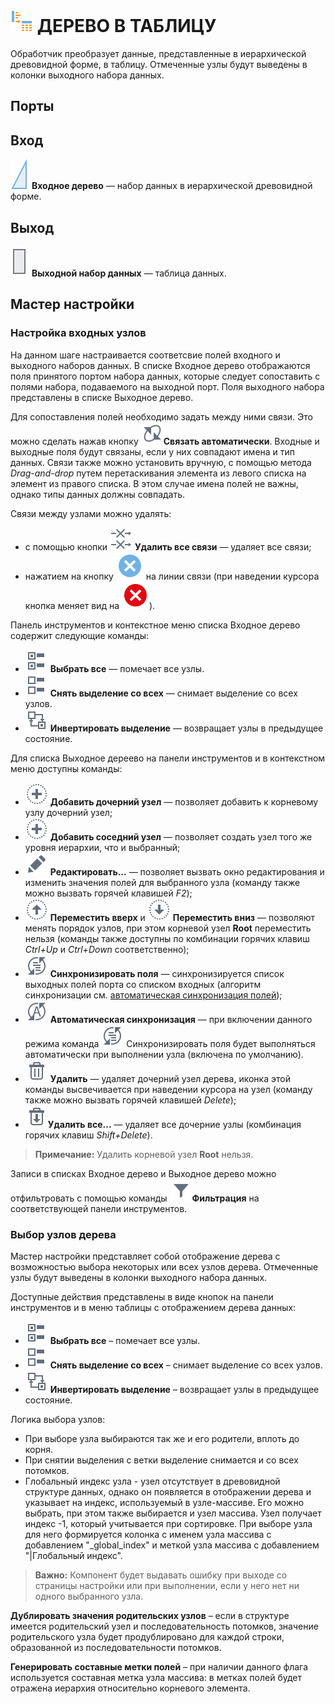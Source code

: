 # ![](../../images/icons/components/tree-to-data_default.svg) ДЕРЕВО В ТАБЛИЦУ

Обработчик преобразует данные, представленные в иерархической древовидной форме, в таблицу. Отмеченные узлы будут выведены в колонки выходного набора данных.

## Порты

## Вход

![Входной источник данных](../../images/icons/app/node/ports/inputs/tree_hover.svg) **Входное дерево** — набор данных в иерархической древовидной форме.

## Выход

![Выходной источник данных](../../images/icons/app/node/ports/outputs/table_inactive.svg) **Выходной набор данных** — таблица данных.

## Мастер настройки

### Настройка входных узлов

На данном шаге настраивается соответсвие полей входного и выходного наборов данных.
В списке Входное дерево отображаются поля принятого портом набора данных, которые следует сопоставить с полями набора, подаваемого на выходной порт. Поля выходного набора представлены в списке Выходное дерево.

Для сопоставления полей необходимо задать между ними связи. Это можно сделать нажав кнопку ![](../../images/icons/toolbar-controls/auto-connect_default.svg)**Связать автоматически**. Входные и выходные поля будут связаны, если у них совпадают имена и тип данных. 
Связи также можно установить вручную, с помощью метода *Drag-and-drop* путем перетаскивания элемента из левого списка на элемент из правого списка. В этом случае имена полей не важны, однако типы данных должны совпадать.

Связи между узлами можно удалять: 
* с помощью кнопки  ![](../../images/icons/toolbar-controls/remove-all-links_default.svg) **Удалить все связи** — удаляет все связи;
* нажатием на кнопку ![Удалить связь](../../images/icons/link-grid/remove-link_selected.svg) на линии связи (при наведении курсора кнопка меняет вид на ![Удалить связь](../../images/icons/link-grid/remove-link_hover.svg)).


Панель инструментов и контекстное меню списка Входное дерево содержит следующие команды:

* ![](../../images/icons/toolbar-controls/check-all_default.svg) **Выбрать все** — помечает все узлы.
* ![](../../images/icons/toolbar-controls/uncheck-all_default.svg) **Снять выделение со всех** — снимает выделение со всех узлов.
* ![](../../images/icons/toolbar-controls/reverse-check_default.svg) **Инвертировать выделение** — возвращает узлы в предыдущее состояние.

Для списка Выходное дереево на панели инструментов и в контекстном меню доступны команды:

* ![](../../images/icons/toolbar-controls/plus_default.svg) **Добавить дочерний узел** — позволяет добавить к корневому узлу дочерний узел;
* ![](../../images/icons/toolbar-controls/plus_default.svg) **Добавить соседний узел** — позволяет создать узел того же уровня иерархии, что и выбранный;
* ![](../../images/icons/toolbar-controls/edit_default.svg) **Редактировать...** — позволяет вызвать окно редактирования и изменить значения полей для выбранного узла (команду также можно вызвать горячей клавишей *F2*);
* ![Переместить вверх](../../images/icons/toolbar-controls/moveup_default.svg) **Переместить вверх**  и  ![Переместить вниз](../../images/icons/toolbar-controls/movedown_default.svg) **Переместить вниз** — позволяют менять порядок узлов, при этом корневой узел **Root** переместить нельзя (команды также доступны по комбинации горячих клавиш *Ctrl+Up* и *Ctrl+Down* соответственно);
* ![](../../images/icons/toolbar-controls/sync-columns_default.svg) **Синхронизировать поля** — синхронизируется список выходных полей порта со списком входных (алгоритм синхронизации см. [автоматическая синхронизация полей](./field-synchronization.md));
* ![](../../images/icons/toolbar-controls/auto-sync-columns_default.svg) **Автоматическая синхронизация** — при включении данного режима команда  ![](../../images/icons/toolbar-controls/sync-columns_default.svg) Синхронизировать поля будет выполняться автоматически при выполнении узла (включена по умолчанию).
* ![Удалить](../../images/icons/toolbar-controls/delete_default.svg) **Удалить** — удаляет дочерний узел дерева, иконка этой команды высвечивается при наведении курсора на узел (команду также можно вызвать горячей клавишей *Delete*);
* ![Удалит все...](../../images/icons/toolbar-controls/delete-all_default.svg)**Удалить все...** — удаляет все дочерние узлы (комбинация горячих клавиш *Shift+Delete*).
> **Примечание:** Удалить корневой узел **Root** нельзя.

Записи в списках Входное дерево и Выходное дерево можно отфильтровать с помощью команды ![Фильтрация](../../images/icons/toolbar-controls/filter_default.svg)**Фильтрация** на соответствующей панели инструментов.


### Выбор узлов дерева

Мастер настройки представляет собой отображение дерева с возможностью выбора некоторых или всех узлов дерева. Отмеченные узлы будут выведены в колонки выходного набора данных.

Доступные действия представлены в виде кнопок на панели инструментов и в меню таблицы с отображением дерева данных:

* ![](../../images/icons/toolbar-controls/check-all_default.svg) **Выбрать все** – помечает все узлы.
* ![](../../images/icons/toolbar-controls/uncheck-all_default.svg) **Снять выделение со всех** – снимает выделение со всех узлов.
* ![](../../images/icons/toolbar-controls/reverse-check_default.svg) **Инвертировать выделение** – возвращает узлы в предыдущее состояние.

Логика выбора узлов:

* При выборе узла выбираются так же и его родители, вплоть до корня.
* При снятии выделения с ветки выделение снимается и со всех потомков.
* Глобальный индекс узла - узел отсутствует в древовидной структуре данных, однако он появляется в отображении дерева и указывает на индекс, используемый в узле-массиве. Его можно выбрать, при этом также выбирается и узел массива.
Узел получает индекс -1, который учитывается при сортировке.
При выборе узла для него формируется колонка с именем узла массива с добавлением  "_global_index" и меткой узла массива с добавлением "|Глобальный индекс".

> **Важно:** Компонент будет выдавать ошибку при выходе со страницы настройки или при выполнении, если у него нет ни одного выбранного узла.

**Дублировать значения родительских узлов** – если в структуре имеется родительский узел и последовательность потомков, значение родительского узла будет продублировано для каждой строки, образованной из последовательности потомков.

**Генерировать составные метки полей** – при наличии данного флага используется составная метка узла массива: в метках полей будет отражена иерархия относительно корневого элемента.
